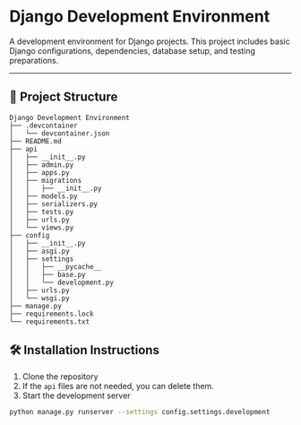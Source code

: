 # Django Development Environment

A development environment for Django projects. This project includes basic Django configurations, dependencies, database setup, and testing preparations.

---

## 📂 Project Structure

```plaintext
Django Development Environment
├── .devcontainer
│   └── devcontainer.json
├── README.md
├── api
│   ├── __init__.py
│   ├── admin.py
│   ├── apps.py
│   ├── migrations
│   │   ├── __init__.py
│   ├── models.py
│   ├── serializers.py
│   ├── tests.py
│   ├── urls.py
│   └── views.py
├── config
│   ├── __init__.py
│   ├── asgi.py
│   ├── settings
│   │   ├── __pycache__
│   │   ├── base.py
│   │   └── development.py
│   ├── urls.py
│   └── wsgi.py
├── manage.py
├── requirements.lock
└── requirements.txt
```

## 🛠️ Installation Instructions
1. Clone the repository
2. If the `api` files are not needed, you can delete them.
3. Start the development server
```bash
python manage.py runserver --settings config.settings.development
```
